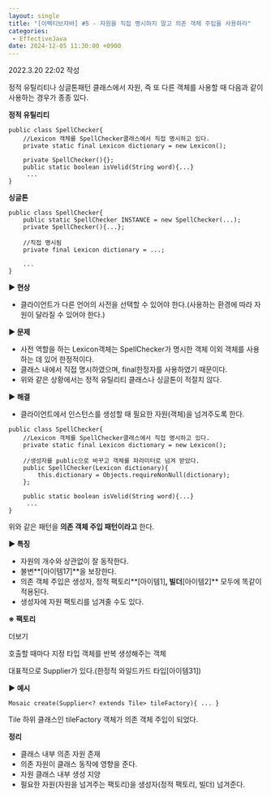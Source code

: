 ```yaml
---
layout: single
title: "[이펙티브자바] #5 - 자원을 직접 명시하지 말고 의존 객체 주입을 사용하라"
categories: 
 - EffectiveJava
date: 2024-12-05 11:30:00 +0900
---
```

2022.3.20 22:02 작성

정적 유틸리티나 싱글톤패턴 클래스에서 자원, 즉 또 다른 객체를 사용할 때 다음과 같이 사용하는 경우가 종종 있다.

**정적 유틸리티**

```
public class SpellChecker{
    //Lexicon 객체를 SpellChecker클래스에서 직접 명시하고 있다.
	private static final Lexicon dictionary = new Lexicon();
     
	private SpellChecker(){}; 
	public static boolean isVelid(String word){...}
     ...
}
```

**싱글톤**

```
public class SpellChecker{
    public static SpellChecker INSTANCE = new SpellChecker(...);
    private SpellChecker(){...};
    
    //직접 명시됨
    private final Lexicon dictionary = ...;
    
    ...
}
```

**▶ 현상**

-   클라이언트가 다른 언어의 사전을 선택할 수 있어야 한다.(사용하는 환경에 따라 자원이 달라질 수 있어야 한다.)

****▶** 문제** 

-   사전 역할을 하는 Lexicon객체는 SpellChecker가 명시한 객체 이외 객체를 사용하는 데 있어 한정적이다.
-   클래스 내에서 직접 명시하였으며, final한정자를 사용하였기 때문이다.
-   위와 같은 상황에서는 정적 유틸리티 클래스나 싱글톤이 적절치 않다.

****▶** 해결**

-   클라이언트에서 인스턴스를 생성할 때 필요한 자원(객체)을 넘겨주도록 한다.

```
public class SpellChecker{
    //Lexicon 객체를 SpellChecker클래스에서 직접 명시하고 있다.
	private static final Lexicon dictionary = new Lexicon();
    
    //생성자를 public으로 바꾸고 객체를 파라미터로 넘겨 받았다.
	public SpellChecker(Lexicon dictionary){
    	this.dictionary = Objects.requireNonNull(dictionary);
    }; 
    
	public static boolean isVelid(String word){...}
     ...
}
```

위와 같은 패턴을 **의존 객체 주입 패턴이라고** 한다.

******▶**** 특징**

-   자원의 개수와 상관없이 잘 동작한다.
-   불변**\[아이템17\]**을 보장한다.
-   의존 객체 주입은 생성자, 정적 팩토리**\[아이템1\]**, 빌더**\[아이템2\]** 모두에 똑같이 적용된다.
-   생성자에 자원 팩토리를 넘겨줄 수도 있다.

**※ 팩토리**

더보기

호출할 때마다 지정 타입 객체를 반복 생성해주는 객체

대표적으로 Supplier<T>가 있다.(한정적 와일드카드 타입\[아이템31\])

********▶****** 예시**

```
Mosaic create(Supplier<? extends Tile> tileFactory){ ... }
```

Tile 하위 클래스인 tileFactory 객체가 의존 객체 주입이 되었다.

**정리**

-   클래스 내부 의존 자원 존재
-   의존 자원이 클래스 동작에 영향을 준다.
-   자원 클래스 내부 생성 지양
-   필요한 자원(자원을 넘겨주는 팩토리)을 생성자(정적 팩토리, 빌더) 넘겨준다.